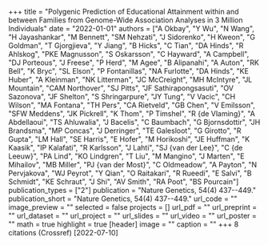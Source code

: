 +++
title = "Polygenic Prediction of Educational Attainment within and between Families from Genome-Wide Association Analyses in 3 Million Individuals"
date = "2022-01-01"
authors = ["A Okbay", "Y Wu", "N Wang", "H Jayashankar", "M Bennett", "SM Nehzati", "J Sidorenko", "H Kweon", "G Goldman", "T Gjorgjieva", "Y Jiang", "B Hicks", "C Tian", "DA Hinds", "R Ahlskog", "PKE Magnusson", "S Oskarsson", "C Hayward", "A Campbell", "DJ Porteous", "J Freese", "P Herd", "M Agee", "B Alipanahi", "A Auton", "RK Bell", "K Bryc", "SL Elson", "P Fontanillas", "NA Furlotte", "DA Hinds", "KE Huber", "A Kleinman", "NK Litterman", "JC McCreight", "MH McIntyre", "JL Mountain", "CAM Northover", "SJ Pitts", "JF Sathirapongsasuti", "OV Sazonova", "JF Shelton", "S Shringarpure", "JY Tung", "V Vacic", "CH Wilson", "MA Fontana", "TH Pers", "CA Rietveld", "GB Chen", "V Emilsson", "SFW Meddens", "JK Pickrell", "K Thom", "P Timshel", "R {de Vlaming}", "A Abdellaoui", "TS Ahluwalia", "J Bacelis", "C Baumbach", "G Bjornsdottir", "JH Brandsma", "MP Concas", "J Derringer", "TE Galesloot", "G Girotto", "R Gupta", "LM Hall", "SE Harris", "E Hofer", "M Horikoshi", "JE Huffman", "K Kaasik", "IP Kalafati", "R Karlsson", "J Lahti", "SJ {van der Lee}", "C {de Leeuw}", "PA Lind", "KO Lindgren", "T Liu", "M Mangino", "J Marten", "E Mihailov", "MB Miller", "PJ {van der Most}", "C Oldmeadow", "A Payton", "N Pervjakova", "WJ Peyrot", "Y Qian", "O Raitakari", "R Rueedi", "E Salvi", "B Schmidt", "KE Schraut", "J Shi", "AV Smith", "RA Poot", "BS Pourcain"]
publication_types = ["2"]
publication = "Nature Genetics, 54(4) 437--449."
publication_short = "Nature Genetics, 54(4) 437--449."
url_code = ""
image_preview = ""
selected = false
projects = []
url_pdf = ""
url_preprint = ""
url_dataset = ""
url_project = ""
url_slides = ""
url_video = ""
url_poster = ""
math = true
highlight = true
[header]
image = ""
caption = ""
+++
8 citations (Crossref) [2022-07-10]
